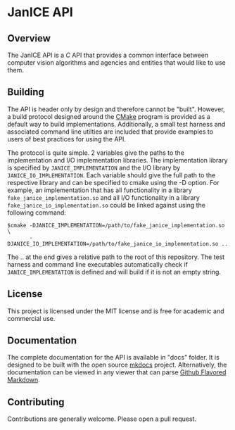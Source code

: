# JanICE API

## Overview

The JanICE API is a *C* API that provides a common interface between computer 
vision algorithms and agencies and entities that would like to use them.

## Building

The API is header only by design and therefore cannot be "built". However, a
build protocol designed around the [CMake](https://cmake.org) program is provided
as a default way to build implementations. Additionally, a small test harness
and associated command line utilties are included that provide examples to
users of best practices for using the API.

The protocol is quite simple. 2 variables give the paths to the implementation and
I/O implementation libraries. The implementation library is specified by
<code>JANICE_IMPLEMENTATION</code> and the I/O library by <code>JANICE_IO_IMPLEMENTATION</code>.
Each variable should give the full path to the respective library and can be specified
to cmake using the -D option. For example, an implementation that has all functionality in
a library <code>fake_janice_implementation.so</code> and all I/O functionality in a library
<code>fake_janice_io_implementation.so</code> could be linked against using
the following command:

```
$cmake -DJANICE_IMPLEMENTATION=/path/to/fake_janice_implementation.so \
       -DJANICE_IO_IMPLEMENTATION=/path/to/fake_janice_io_implementation.so ..
```

The .. at the end gives a relative path to the root of this repository. The test
harness and command line executables automatically check if 
<code>JANICE_IMPLEMENTATION</code> is defined and will build if it is not an 
empty string.

## License

This project is licensed under the MIT license and is free for academic and 
commercial use.

## Documentation

The complete documentation for the API is available in "docs" folder. It is
designed to be built with the open source [mkdocs](http://www.mkdocs.org)
project. Alternatively, the documentation can be viewed in any viewer that can
parse [Github Flavored Markdown](https://guides.github.com/features/mastering-markdown/).

## Contributing

Contributions are generally welcome. Please open a pull request.
